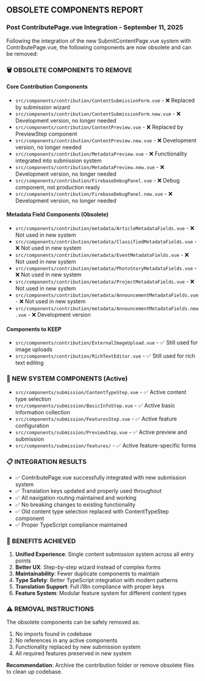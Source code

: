 ## OBSOLETE COMPONENTS REPORT
### Post ContributePage.vue Integration - September 11, 2025

Following the integration of the new SubmitContentPage.vue system with ContributePage.vue, the following components are now obsolete and can be removed:

### 🗑️ OBSOLETE COMPONENTS TO REMOVE

#### Core Contribution Components
- `src/components/contribution/ContentSubmissionForm.vue` - ❌ Replaced by submission wizard
- `src/components/contribution/ContentSubmissionForm.new.vue` - ❌ Development version, no longer needed
- `src/components/contribution/ContentPreview.vue` - ❌ Replaced by PreviewStep component
- `src/components/contribution/ContentPreview.new.vue` - ❌ Development version, no longer needed
- `src/components/contribution/MetadataPreview.vue` - ❌ Functionality integrated into submission system
- `src/components/contribution/MetadataPreview.new.vue` - ❌ Development version, no longer needed
- `src/components/contribution/FirebaseDebugPanel.vue` - ❌ Debug component, not production ready
- `src/components/contribution/FirebaseDebugPanel.new.vue` - ❌ Development version, no longer needed

#### Metadata Field Components (Obsolete)
- `src/components/contribution/metadata/ArticleMetadataFields.vue` - ❌ Not used in new system
- `src/components/contribution/metadata/ClassifiedMetadataFields.vue` - ❌ Not used in new system  
- `src/components/contribution/metadata/EventMetadataFields.vue` - ❌ Not used in new system
- `src/components/contribution/metadata/PhotoStoryMetadataFields.vue` - ❌ Not used in new system
- `src/components/contribution/metadata/ProjectMetadataFields.vue` - ❌ Not used in new system
- `src/components/contribution/metadata/AnnouncementMetadataFields.vue` - ❌ Not used in new system
- `src/components/contribution/metadata/AnnouncementMetadataFields.new.vue` - ❌ Development version

#### Components to KEEP
- `src/components/contribution/ExternalImageUpload.vue` - ✅ Still used for image uploads
- `src/components/contribution/RichTextEditor.vue` - ✅ Still used for rich text editing

### 🔄 NEW SYSTEM COMPONENTS (Active)
- `src/components/submission/ContentTypeStep.vue` - ✅ Active content type selection
- `src/components/submission/BasicInfoStep.vue` - ✅ Active basic information collection
- `src/components/submission/FeaturesStep.vue` - ✅ Active feature configuration
- `src/components/submission/PreviewStep.vue` - ✅ Active preview and submission
- `src/components/submission/features/` - ✅ Active feature-specific forms

### 📋 INTEGRATION RESULTS
- ✅ ContributePage.vue successfully integrated with new submission system
- ✅ Translation keys updated and properly used throughout
- ✅ All navigation routing maintained and working
- ✅ No breaking changes to existing functionality
- ✅ Old content type selection replaced with ContentTypeStep component
- ✅ Proper TypeScript compliance maintained

### 🎯 BENEFITS ACHIEVED
1. **Unified Experience**: Single content submission system across all entry points
2. **Better UX**: Step-by-step wizard instead of complex forms
3. **Maintainability**: Fewer duplicate components to maintain
4. **Type Safety**: Better TypeScript integration with modern patterns
5. **Translation Support**: Full i18n compliance with proper keys
6. **Feature System**: Modular feature system for different content types

### ⚠️ REMOVAL INSTRUCTIONS
The obsolete components can be safely removed as:
1. No imports found in codebase
2. No references in any active components
3. Functionality replaced by new submission system
4. All required features preserved in new system

**Recommendation**: Archive the contribution folder or remove obsolete files to clean up codebase.